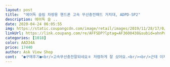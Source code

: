 ```yaml
---
layout: post 
title:  "에어독 슬림 차량용 핸드폰 고속 무선충전패드 거치대, ADPD-SP2" 
description: 에어독 슬 ..
date: 2020-04-24 06:05:55 
img: https://static.coupangcdn.com/image/retail/images/2019/11/28/17/0/f767d10c-0d2d-4203-8fa4-0e0cf6ce4504.jpg 
linkUrl: https://link.coupang.com/re/AFFSDP?lptag=AF3600438&subid=ahnPublicAsk&pageKey=345439577&itemId=1097084697&vendorItemId=5618776964&traceid=V0-113-7c07f86d2d92fcd9 
categories: [1018] 
color: AAD34A 
price: 17440 
author: Ask View Shop 
cont:  "●구매후기●<br/>고속무선충전잘되네요ㅎ 저렴하게 잘 샀어요.<br/><br/>근데 이제품 구매하고 보기싫지않게 충전할수 있어서 너무 좋아요.<br/><br/>무선 충전 잘되고<br/>선이 좀 길긴한데 생각해봐서 잘 정리했어요ㅎ<br/>이상태로 충전기가 고장없이 오래가면 정말 좋은제품일것같습니다.<br/><br/>이제 남은건 내구성인데.<br/>.<br/> 얼마나갈지 ㅎㅎ<br/>차량 송풍구나 거치대를 이용해서 충전하기 싫었어요, 불편했거든요<br/>차에 장착했습니다~<br/>충전선 길이가 길지만 고이 접어서<br/>핸드폰이 위에만 있으면 조금 벗어나더라도 충전도 잘되고, 고속충전도 무리없이 잘되구요<br/>" 
---
```


